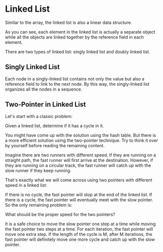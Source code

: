 # Linked List

Similar to the array, the linked list is also a linear data structure.

As you can see, each element in the linked list is actually a separate object while all the objects are linked together by the reference field in each element.

There are two types of linked list: singly linked list and doubly linked list.

## Singly Linked List

Each node in a singly-linked list contains not only the value but also a reference field to link to the next node.
By this way, the singly-linked list organizes all the nodes in a sequence.

## Two-Pointer in Linked List

Let's start with a classic problem:

Given a linked list, determine if it has a cycle in it.

You might have come up with the solution using the hash table. But there is a more efficient solution using the two-pointer technique. Try to think it over by yourself before reading the remaining content.

Imagine there are two runners with different speed. If they are running on a straight path, the fast runner will first arrive at the destination. However, if they are running on a circular track, the fast runner will catch up with the slow runner if they keep running.

That's exactly what we will come across using two pointers with different speed in a linked list:

If there is no cycle, the fast pointer will stop at the end of the linked list.
If there is a cycle, the fast pointer will eventually meet with the slow pointer.
So the only remaining problem is:

What should be the proper speed for the two pointers?

It is a safe choice to move the slow pointer one step at a time while moving the fast pointer two steps at a time. For each iteration, the fast pointer will move one extra step. If the length of the cycle is M, after M iterations, the fast pointer will definitely move one more cycle and catch up with the slow pointer.
